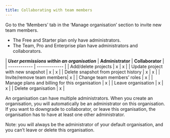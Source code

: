 ```yaml
---
title: Collaborating with team members
---
```


Go to the ‘Members’ tab in the ‘Manage organisation’ section to invite new team members. 
* The Free and Starter plan only have administrators.
* The Team, Pro and Enterprise plan have administrators and collaborators. 

| _**User permissions within an organisation**_ | **Administrator** | **Collaborator** |
| ------------ | ------------- |
| Add/delete projects | x | x |
| Update project with new snapshot | x | x |
| Delete snapshot from project history | x | x |
| Invite/remove team members| x |
| Change team members’ roles | x |
| Manage plans and billing for this organisation | x |
| Leave organisation | x | x |
| Delete organisation | x |

An organisation can have multiple administrators. When you create an organisation, you will automatically be an administrator on this organisation. If you want to downgrade to collaborator, or leave this organisation, the organisation has to have at least one other administrator. 

Note: you will always be the administrator of your default organisation, and you can’t leave or delete this organisation. 
